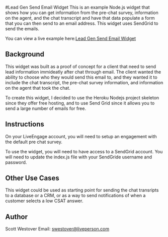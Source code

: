 #Lead Gen Send Email Widget
This is an example Node.js widget that shows how you can get information from the pre-chat survey, information on the agent, and the chat transcript and have that data populate a form that you can then send to an email address. This widget uses SendGrid to send the emails.

You can view a live example here:[Lead Gen Send Email Widget](https://limitless-basin-7395.herokuapp.com/)

## Background
This widget was built as a proof of concept for a client that need to send lead information immideatly after chat through email. The client wanted the ability to choose who they would send this email to, and they wanted it to include the chat transcript, the pre-chat survey information, and information on the agent that took the chat.

To create this widget, I decided to use the Heroku Nodejs project skeleton since they offer free hosting, and to use Send Grid since it allows you to send a large number of emails for free.

## Instructions
On your LiveEngage account, you will need to setup an engagement with the default pre chat survey.

To use the widget, you will need to have access to a SendGrid account. You will need to update the index.js file with your SendGride username and password.

## Other Use Cases
This widget could be used as starting point for sending the chat transripts to a database or a CRM, or as a way to send notifications of when a customer selects a low CSAT answer.

## Author
Scott Westover 
Email: swestover@liveperson.com